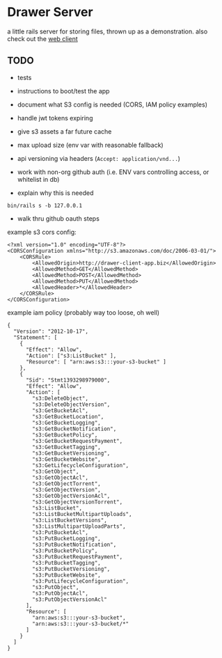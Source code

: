 # Drawer Server

a little rails server for storing files, thrown up as a demonstration. also
check out the [web client](../drawer-web)


## TODO

- tests
- instructions to boot/test the app
- document what S3 config is needed (CORS, IAM policy examples)
- handle jwt tokens expiring
- give s3 assets a far future cache
- max upload size (env var with reasonable fallback)
- api versioning via headers (`Accept: application/vnd...`)
- work with non-org github auth (i.e. ENV vars controlling access, or whitelist
  in db)

- explain why this is needed

```
bin/rails s -b 127.0.0.1
```

- walk thru github oauth steps

example s3 cors config:

```
<?xml version="1.0" encoding="UTF-8"?>
<CORSConfiguration xmlns="http://s3.amazonaws.com/doc/2006-03-01/">
    <CORSRule>
        <AllowedOrigin>http://drawer-client-app.biz</AllowedOrigin>
        <AllowedMethod>GET</AllowedMethod>
        <AllowedMethod>POST</AllowedMethod>
        <AllowedMethod>PUT</AllowedMethod>
        <AllowedHeader>*</AllowedHeader>
    </CORSRule>
</CORSConfiguration>
```

example iam policy (probably way too loose, oh well)

```
{
  "Version": "2012-10-17",
  "Statement": [
    {
      "Effect": "Allow",
      "Action": ["s3:ListBucket" ],
      "Resource": [ "arn:aws:s3:::your-s3-bucket" ]
    },
    {
      "Sid": "Stmt1393298979000",
      "Effect": "Allow",
      "Action": [
        "s3:DeleteObject",
        "s3:DeleteObjectVersion",
        "s3:GetBucketAcl",
        "s3:GetBucketLocation",
        "s3:GetBucketLogging",
        "s3:GetBucketNotification",
        "s3:GetBucketPolicy",
        "s3:GetBucketRequestPayment",
        "s3:GetBucketTagging",
        "s3:GetBucketVersioning",
        "s3:GetBucketWebsite",
        "s3:GetLifecycleConfiguration",
        "s3:GetObject",
        "s3:GetObjectAcl",
        "s3:GetObjectTorrent",
        "s3:GetObjectVersion",
        "s3:GetObjectVersionAcl",
        "s3:GetObjectVersionTorrent",
        "s3:ListBucket",
        "s3:ListBucketMultipartUploads",
        "s3:ListBucketVersions",
        "s3:ListMultipartUploadParts",
        "s3:PutBucketAcl",
        "s3:PutBucketLogging",
        "s3:PutBucketNotification",
        "s3:PutBucketPolicy",
        "s3:PutBucketRequestPayment",
        "s3:PutBucketTagging",
        "s3:PutBucketVersioning",
        "s3:PutBucketWebsite",
        "s3:PutLifecycleConfiguration",
        "s3:PutObject",
        "s3:PutObjectAcl",
        "s3:PutObjectVersionAcl"
      ],
      "Resource": [
        "arn:aws:s3:::your-s3-bucket",
        "arn:aws:s3:::your-s3-bucket/*"
      ]
    }
  ]
}
```
